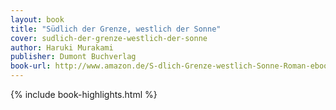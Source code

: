 ```yaml
---
layout: book
title: "Südlich der Grenze, westlich der Sonne"
cover: sudlich-der-grenze-westlich-der-sonne
author: Haruki Murakami
publisher: Dumont Buchverlag
book-url: http://www.amazon.de/S-dlich-Grenze-westlich-Sonne-Roman-ebook/dp/B00CRH0QJE/
---
```


{% include book-highlights.html %}
